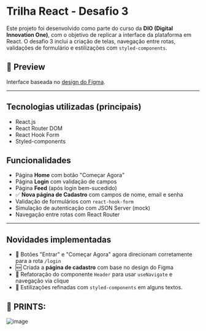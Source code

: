 # Trilha React - Desafio 3

Este projeto foi desenvolvido como parte do curso da **DIO (Digital Innovation One)**, com o objetivo de replicar a interface da plataforma em React. O desafio 3 inclui a criação de telas, navegação entre rotas, validações de formulário e estilizações com `styled-components`.

## 📸 Preview

Interface baseada no [design do Figma](https://www.figma.com/design/fvjQQNtqaUdpuNixvCZVav/DIO-CLONE?node-id=0-1&t=iFwN7BtcbTDh9Bsk-0).

---

## Tecnologias utilizadas (principais)

- React.js
- React Router DOM
- React Hook Form
- Styled-components


## Funcionalidades

- Página **Home** com botão "Começar Agora"
- Página **Login** com validação de campos
- Página **Feed** (após login bem-sucedido)
- ✅ **Nova página de Cadastro** com campos de nome, email e senha
- Validação de formulários com `react-hook-form`
- Simulação de autenticação com JSON Server (mock)
- Navegação entre rotas com React Router

---

## Novidades implementadas

- 🔗 Botões "Entrar" e "Começar Agora" agora direcionam corretamente para a rota `/login`
- 🆕 Criada a **página de cadastro** com base no design do Figma
- 🔄 Refatoração do componente `Header` para usar `useNavigate` e navegação via clique
- 🧩 Estilizações refinadas com `styled-components` em alguns textos.

## 📸 PRINTS: 
![image](https://github.com/user-attachments/assets/354facb6-fcb8-4b71-a9b0-a2a9981c6bd3)



